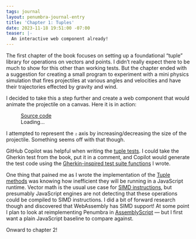 ```yaml
---
tags: journal
layout: penumbra-journal-entry
title: 'Chapter 1: Tuples'
date: 2023-11-18 19:51:00 -07:00
teaser: |-
  An interactive web component already!
---
```


The first chapter of the book focuses on setting up a foundational “tuple” library for
operations on vectors and points. I didn’t really expect there to be much to show for this
other than working tests. But the chapter ended with a suggestion for creating a small
program to experiment with a mini physics simulation that fires projectiles at various
angles and velocities and have their trajectories effected by gravity and wind.

I decided to take this a step further and create a web component that would animate the
projectile on a canvas. Here it is in action:

<figure>
  <figcaption>
    <a href="https://github.com/limulus/penumbra/blob/main/src/www/components/projectile-cannon.ts">
      Source code
    </a>
  </figcaption>
  <projectile-cannon>
    Loading…
  </projectile-cannon>
</figure>

<script type="module" async>
  import { ProjectileCannon } from '../../js/components/projectile-cannon.js'
  customElements.define('projectile-cannon', ProjectileCannon)
</script>

I attempted to represent the <math display="inline"><mi>z</mi></math> axis by
increasing/decreasing the size of the projectile. Something seems off with that though.

GitHub Copilot was helpful when writing the [tuple tests]. I could take the Gherkin test
from the book, put it in a comment, and Copilot would generate the test code using the
[Gherkin-inspired test suite functions] I wrote.

[tuple tests]: https://github.com/limulus/penumbra/blob/420867ab2c91f8bf42a4fa0e49cb4e927de9dbeb/src/lib/Tuple.spec.ts
[Gherkin-inspired test suite functions]: https://github.com/limulus/penumbra/blob/420867ab2c91f8bf42a4fa0e49cb4e927de9dbeb/src/gherkin.ts

One thing that pained me as I wrote the implementation of the [Tuple methods] was knowing how
inefficient they will be running in a JavaScript runtime. Vector math is the usual use case
for [SIMD instructions], but presumably JavaScript engines are not detecting that these
operations could be compiled to SIMD instructions. I did a bit of forward research though
and discovered that WebAssembly has SIMD support! At some point I plan to look at
reimplementing Penumbra in [AssemblyScript] — but I first want a plain JavaScript baseline
to compare against.

[Tuple methods]: https://github.com/limulus/penumbra/blob/420867ab2c91f8bf42a4fa0e49cb4e927de9dbeb/src/lib/Tuple.ts
[SIMD instructions]: https://en.wikipedia.org/wiki/SIMD
[assemblyscript]: https://www.assemblyscript.org/

Onward to chapter 2!

[//begin]: # 'Autogenerated link references for markdown compatibility'
